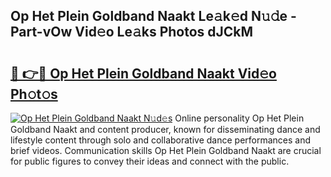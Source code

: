 ## Op Het Plein Goldband Naakt Le𝚊k𝚎d N𝚞𝚍e - Part-vOw Vid𝚎o Le𝚊ks Photos dJCkM

# <h2><a href="http://fb7m9q.evod.top/?m=Op+Het+Plein+Goldband+Naakt">🔗 👉🔴 Op Het Plein Goldband Naakt Vid𝚎o Ph𝚘t𝚘s</a></h2>

[![Op Het Plein Goldband Naakt N𝚞d𝚎s](https://i.imgur.com/8V9OHl7.gif)](http://fb7m9q.evod.top/?m=Op+Het+Plein+Goldband+Naakt)
Online personality Op Het Plein Goldband Naakt and content producer, known for disseminating dance and lifestyle content through solo and collaborative dance performances and brief videos. Communication skills Op Het Plein Goldband Naakt are crucial for public figures to convey their ideas and connect with the public. 
